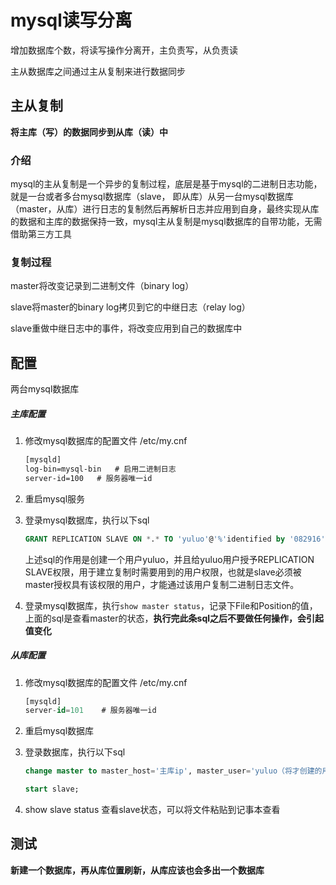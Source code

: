 # mysql读写分离

增加数据库个数，将读写操作分离开，主负责写，从负责读

主从数据库之间通过主从复制来进行数据同步

## 主从复制

**将主库（写）的数据同步到从库（读）中**

### 介绍

mysql的主从复制是一个异步的复制过程，底层是基于mysql的二进制日志功能，就是一台或者多台mysql数据库（slave， 即从库）从另一台mysql数据库（master，从库）进行日志的复制然后再解析日志并应用到自身，最终实现从库的数据和主库的数据保持一致，mysql主从复制是mysql数据库的自带功能，无需借助第三方工具

### 复制过程

master将改变记录到二进制文件（binary log）

slave将master的binary log拷贝到它的中继日志（relay log）

slave重做中继日志中的事件，将改变应用到自己的数据库中

## 配置

两台mysql数据库

##### 主库配置

1. 修改mysql数据库的配置文件  /etc/my.cnf

   ```xml
   [mysqld]
   log-bin=mysql-bin   # 启用二进制日志
   server-id=100   # 服务器唯一id
   ```

2. 重启mysql服务

3. 登录mysql数据库，执行以下sql

   ```sql
   GRANT REPLICATION SLAVE ON *.* TO 'yuluo'@'%'identified by '082916'; 
   ```

   上述sql的作用是创建一个用户yuluo，并且给yuluo用户授予REPLICATION SLAVE权限，用于建立复制时需要用到的用户权限，也就是slave必须被master授权具有该权限的用户，才能通过该用户复制二进制日志文件。

4. 登录mysql数据库，执行`show master status`，记录下File和Position的值，上面的sql是查看master的状态，**执行完此条sql之后不要做任何操作，会引起值变化**

##### 从库配置

1. 修改mysql数据库的配置文件  /etc/my.cnf

   ```sql
   [mysqld]
   server-id=101    # 服务器唯一id
   ```

2. 重启mysql数据库

3. 登录数据库，执行以下sql

   ```sql
   change master to master_host='主库ip', master_user='yuluo（将才创建的用于复制log的用户）' , master_password='082916（密码）', master_log_file='mysql-bin.000001', master_log_pos=439(日志文件信息，根据主库File和Position修改);
   
   start slave;
   ```

4. show slave status 查看slave状态，可以将文件粘贴到记事本查看

## 测试

**新建一个数据库，再从库位置刷新，从库应该也会多出一个数据库**